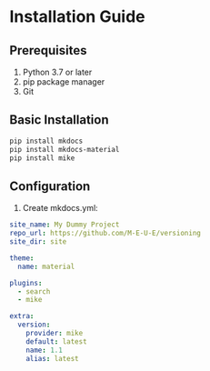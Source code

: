 # Installation Guide

## Prerequisites

1. Python 3.7 or later
2. pip package manager
3. Git

## Basic Installation

```bash
pip install mkdocs
pip install mkdocs-material
pip install mike
```

## Configuration

1. Create mkdocs.yml:
```yaml
site_name: My Dummy Project
repo_url: https://github.com/M-E-U-E/versioning
site_dir: site

theme:
  name: material

plugins:
  - search
  - mike

extra:
  version:
    provider: mike
    default: latest
    name: 1.1
    alias: latest
```